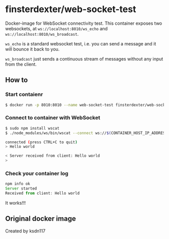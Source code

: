 # finsterdexter/web-socket-test
Docker-image for WebSocket connectivity test. This container exposes two
websockets, at `ws://localhost:8010/ws_echo` and
`ws://localhost:8010/ws_broadcast`.

`ws_echo` is a standard websocket test, i.e. you can send a message and it will
bounce it back to you.

`ws_broadcast` just sends a continuous stream of messages without any input from
the client.

## How to
### Start contaienr
```bash
$ docker run -p 8010:8010 --name web-socket-test finsterdexter/web-socket-test
```

### Connect to container with WebSocket
```bash
$ sudo npm install wscat
$ ./node_modules/ws/bin/wscat --connect ws://$(CONTAINER_HOST_IP_ADDRESS):8010/ws_echo

connected (press CTRL+C to quit)
> Hello world

< Server received from client: Hello world
>
```

### Check your container log
```javascript
npm info ok
Server started
Received from client: Hello world
```
It works!!!

## Original docker image
Created by ksdn117